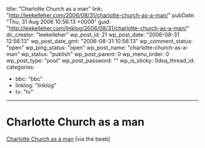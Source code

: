 title: "Charlotte Church as a man"
link: "http://leekelleher.com/2006/08/31/charlotte-church-as-a-man/"
pubDate: "Thu, 31 Aug 2006 10:56:13 +0000"
guid: "http://leekelleher.com/linklog/2006/08/31/charlotte-church-as-a-man/"
dc_creator: "leekelleher"
wp_post_id: 21
wp_post_date: "2006-08-31 12:56:13"
wp_post_date_gmt: "2006-08-31 10:56:13"
wp_comment_status: "open"
wp_ping_status: "open"
wp_post_name: "charlotte-church-as-a-man"
wp_status: "publish"
wp_post_parent: 0
wp_menu_order: 0
wp_post_type: "post"
wp_post_password: ""
wp_is_sticky: 0dsq_thread_id: 
categories:
  - bbc: "bbc"
  - linklog: "linklog"
  - tv: "tv"

---

# Charlotte Church as a man

<a href="http://news.bbc.co.uk/1/shared/spl/hi/pop_ups/06/entertainment_enl_1157018860/html/1.stm">Charlotte Church as a man</a> [via the beeb]